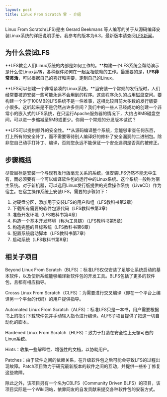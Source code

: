 ```yaml
---
layout: post
title: Linux From Scratch 零 - 介绍
---
```

Linux From Scratch(LFS)是由 Gerard Beekmans 等人编写的关于从源码编译安装Linux系统的详细说明手册。我参考的版本为6.3，最新版本请查阅[LFS新闻](http://www.linuxfromscratch.org/lfs/news.html)。

## 为什么尝试LFS

**LFS教会人们Linux系统的内部是如何工作的。**构建一个LFS系统会帮助演示是什么使Linux运转，各种组件如何在一起互相依赖的工作。最重要的是，**LFS非常灵活**，可以根据自己的喜好和需要，定制自己的Linux。

**LFS可以创建一个非常紧凑的Linux系统。**当安装一个常规的发行版时，人们经常要被迫安装一些可能永远不会用到的程序。这些程序永久的占用磁盘空间。要构建一个少于100MB的LFS系统不是一件难事，这相比较目前大多数的发行版要小很多。这听起来是不是仍然占许多空间？我们中的一些人已经成功的创建一个非常小的嵌入式的LFS系统，在只运行Apache服务器的情况下，大约占8MB磁盘空间，可以进一步缩减至5MB或更少。你用一个常规的分发版本试试？

**LFS可以提供额外的安全性。**从源码编译整个系统，您能够审查任何东西，打上所有的安全补丁，而不需要等待别人编译好的修补了安全漏洞的二进制包。除非您自己动手打补丁、编译，否则您永远不能保证一个安全漏洞是否真的被修正。

## 步骤概括

尽管目标是安装一个与现有发行版毫无关系的系统，但安装LFS仍然不能无中生有，而必须要有一个可以编译软件包的运行中的Linux系统。这个系统一般称为宿主系统。对于新机器，可以选用Linux发行版提供的光盘操作系统（LiveCD）作为宿主。在宿主操作系统上安装LFS，需要的步骤如下：

1. 对硬盘分区，添加用于安装LFS的用户和组（LFS教科书第2章）
2. 下载所有需要的软件包源代码（LFS教科书第3章）
3. 准备开发环境（LFS教科书第4章）
4. 构造一个基本开发环境（称为工具链）（LFS教科书第5章）
5. 构造完整的目标系统（LFS教科书第6章）
6. 配置系统启动脚本（LFS教科书第7章）
7. 启动系统（LFS教科书第8章）


## 相关子项目

Beyond Linux From Scratch（BLFS）：标准LFS仅仅安装了足够让系统启动的基本软件，以及使新系统能够编译新软件包的开发工具。BLFS包括了更多的软件包，且都有相应指导。

Crosss Linux From Scratch（CLFS）：为需要进行交叉编译（即在一个平台上编译另一个平台的代码）的用户提供指导。

Automated Linux From Scratch（ALFS）：标准LFS只是一本书，用户需要根据书上的指引下载软件包并手动输入指令进行编译。ALFS子项目提供了把这一切自动化的脚本。

Hardened Linux From Scratch（HLFS）：致力于打造在安全性上无懈可击的Linux系统。

Hints：收集一些解释性、增强性的文档，以协助用户。

Patches：由于软件之间的依赖关系，在升级软件包之后可能会导致LFS的过程出现故障。Patch项目致力于研究最新版本的软件之间的互动，并提供一些补丁修复这些故障。

除此之外，该项目另有一个名为CBLFS（Community Driven BLFS）的项目，该项目实际是一个Wiki网站，依靠网友的自发贡献来提交各种软件包的安装方式。
